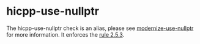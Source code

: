 # hicpp-use-nullptr

The <span class="title-ref">hicpp-use-nullptr</span> check is an alias,
please see [modernize-use-nullptr](modernize-use-nullptr.html) for more
information. It enforces the
[rule 2.5.3](http://www.codingstandard.com/rule/2-5-3-use-nullptr-for-the-null-pointer-constant/).
